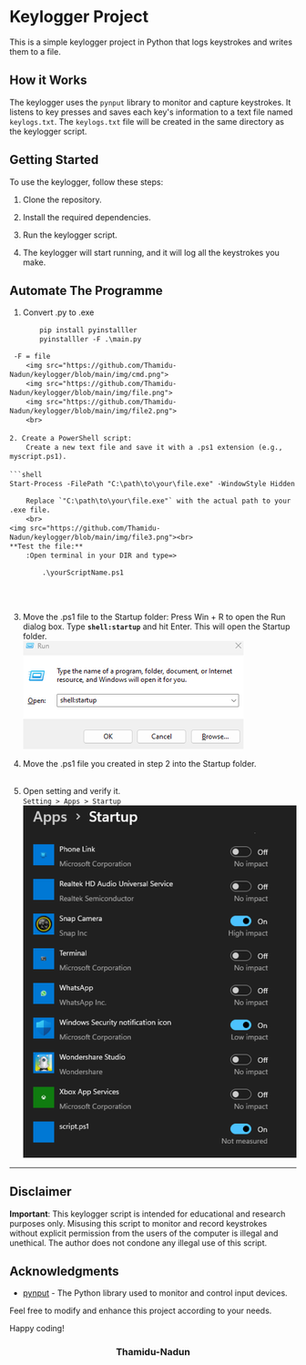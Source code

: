 # Keylogger Project

This is a simple keylogger project in Python that logs keystrokes and writes them to a file.

## How it Works

The keylogger uses the `pynput` library to monitor and capture keystrokes. It listens to key presses and saves each key's information to a text file named `keylogs.txt`. The `keylogs.txt` file will be created in the same directory as the keylogger script.

## Getting Started

To use the keylogger, follow these steps:

1. Clone the repository.

2. Install the required dependencies.

3. Run the keylogger script.

4. The keylogger will start running, and it will log all the keystrokes you make.

## Automate The Programme

1. Convert .py to .exe
    ```shell
        pip install pyinstalller
        pyinstalller -F .\main.py
```
 -F = file
    <img src="https://github.com/Thamidu-Nadun/keylogger/blob/main/img/cmd.png">
    <img src="https://github.com/Thamidu-Nadun/keylogger/blob/main/img/file.png">
    <img src="https://github.com/Thamidu-Nadun/keylogger/blob/main/img/file2.png">
    <br>

2. Create a PowerShell script:
    Create a new text file and save it with a .ps1 extension (e.g., myscript.ps1).

```shell
Start-Process -FilePath "C:\path\to\your\file.exe" -WindowStyle Hidden
```
        Replace `"C:\path\to\your\file.exe"` with the actual path to your .exe file.
        <br>
    <img src="https://github.com/Thamidu-Nadun/keylogger/blob/main/img/file3.png"><br>
    **Test the file:**
        :Open terminal in your DIR and type=>
```shell
        .\yourScriptName.ps1
```
<br><br>

3. Move the .ps1 file to the Startup folder:
    Press Win + R to open the Run dialog box. Type **`shell:startup`** and hit Enter. This will open the Startup folder.
    <br>
    <img src="https://github.com/Thamidu-Nadun/keylogger/blob/main/img/run.png"><br>
    

4. Move the .ps1 file you created in step 2 into the Startup folder.<br><br>
5. Open setting and verify it.
    <br>`Setting > Apps > Startup`<br>
    <img src="https://github.com/Thamidu-Nadun/keylogger/blob/main/img/app.png"><br>
----------------------------------------------------------------
## Disclaimer

**Important**: This keylogger script is intended for educational and research purposes only. Misusing this script to monitor and record keystrokes without explicit permission from the users of the computer is illegal and unethical. The author does not condone any illegal use of this script.


## Acknowledgments

- [pynput](https://pypi.org/project/pynput/) - The Python library used to monitor and control input devices.

Feel free to modify and enhance this project according to your needs.

Happy coding!
<br>
<h3 align="center">Thamidu-Nadun<h3><br>